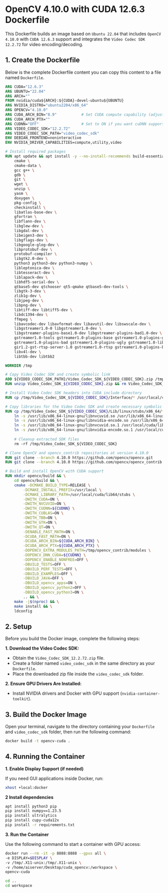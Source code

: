# OpenCV 4.10.0 with CUDA 12.6.3 Dockerfile

This Dockerfile builds an image based on ```Ubuntu 22.04``` that includes ```OpenCV 4.10.0``` with ```CUDA 12.6.3``` support and integrates the ```Video Codec SDK 12.2.72``` for video encoding/decoding.

## 1. Create the Dockerfile	

Below is the complete Dockerfile content you can copy this content to a file named `Dockerfile`.

```dockerfile 
ARG CUDA="12.6.3"
ARG UBUNTU="22.04"
ARG ARCH=""
FROM nvidia/cuda${ARCH}:${CUDA}-devel-ubuntu${UBUNTU}
ARG NVIDIA_DISTRO="ubuntu2204/x86_64"
ARG OPENCV="4.10.0"
ARG CUDA_ARCH_BIN="8.9"	          # Set CUDA compute capability (adjust as needed)
ARG CUDA_ARCH_PTX=""
ARG CUDNN="OFF"	                  # Set to ON if you want cuDNN support
ARG VIDEO_CODEC_SDK="12.2.72"
ARG VIDEO_CODEC_SDK_PATH="video_codec_sdk"
ENV DEBIAN_FRONTEND=noninteractive
ENV NVIDIA_DRIVER_CAPABILITIES=compute,utility,video

# Install required packages
RUN apt update && apt install -y --no-install-recommends build-essential \
    cmake \
    cmake-data \
    gcc g++ \
    gdb \
    git \
    wget \
    unzip \
    yasm \
    doxygen \
    pkg-config \
    checkinstall \
    libatlas-base-dev \
    gfortran \
    libflann-dev \
    libglew-dev \
    libgdal-dev \
    libeigen3-dev \
    libgflags-dev \
    libgoogle-glog-dev \
    libprotobuf-dev \
    protobuf-compiler \
    libgtk2.0-dev \
    python3 python3-dev python3-numpy \
    libleptonica-dev \
    libtesseract-dev \
    liblapack-dev \
    libhdf5-serial-dev \
    qtbase5-dev qtchooser qt5-qmake qtbase5-dev-tools \
    libgtk-3-dev \
    zlib1g-dev \
    libjpeg-dev \
    libpng-dev \
    libtiff-dev libtiff5-dev \
    libdc1394-dev \
    ffmpeg \
    libavcodec-dev libavformat-dev libavutil-dev libswscale-dev \
    libgstreamer1.0-0 libgstreamer1.0-dev \
    libgstreamer-plugins-base1.0-dev libgstreamer-plugins-bad1.0-dev \
    gstreamer1.0-tools gstreamer1.0-plugins-base gstreamer1.0-plugins-good \
    gstreamer1.0-plugins-bad gstreamer1.0-plugins-ugly gstreamer1.0-libav \
    gir1.2-gst-rtsp-server-1.0 gstreamer1.0-rtsp gstreamer1.0-plugins-base-apps \
    libv4l-dev \
    libtbb-dev libtbb2

WORKDIR /tmp

# Copy Video Codec SDK and create symbolic link
ADD ${VIDEO_CODEC_SDK_PATH}/Video_Codec_SDK_${VIDEO_CODEC_SDK}.zip /tmp
RUN unzip Video_Codec_SDK_${VIDEO_CODEC_SDK}.zip && rm Video_Codec_SDK_${VIDEO_CODEC_SDK}.zip

# Install Video Codec SDK headers into CUDA include directory
RUN cp /tmp/Video_Codec_SDK_${VIDEO_CODEC_SDK}/Interface/* /usr/local/cuda/include/

# Copy libraries for the Video Codec SDK and create necessary symbolic links
RUN cp /tmp/Video_Codec_SDK_${VIDEO_CODEC_SDK}/Lib/linux/stubs/x86_64/* /usr/lib/x86_64-linux-gnu/ && \
    ln -s /usr/lib/x86_64-linux-gnu/libnvcuvid.so /usr/lib/x86_64-linux-gnu/libnvcuvid.so.1 && \
    ln -s /usr/lib/x86_64-linux-gnu/libnvidia-encode.so /usr/lib/x86_64-linux-gnu/libnvidia-encode.so.1 && \
    ln -s /usr/lib/x86_64-linux-gnu/libnvcuvid.so.1 /usr/local/cuda/lib64/libnvcuvid.so && \
    ln -s /usr/lib/x86_64-linux-gnu/libnvidia-encode.so.1 /usr/local/cuda/lib64/libnvidia-encode.so
    
    # Cleanup extracted SDK files
    rm -rf /tmp/Video_Codec_SDK_${VIDEO_CODEC_SDK}

# Clone OpenCV and opencv_contrib repositories at version 4.10.0
RUN git clone --branch 4.10.0 https://github.com/opencv/opencv.git
RUN git clone --branch 4.10.0 https://github.com/opencv/opencv_contrib.git

# Build and install OpenCV with CUDA support
RUN mkdir opencv/build && \
    cd opencv/build && \
    cmake -DCMAKE_BUILD_TYPE=RELEASE \
        -DCMAKE_INSTALL_PREFIX=/usr/local \
        -DCMAKE_LIBRARY_PATH=/usr/local/cuda/lib64/stubs \
        -DWITH_CUDA=ON \
        -DWITH_NVCUVID=ON \
        -DWITH_CUDNN=${CUDNN} \
        -DWITH_CUBLAS=ON \
        -DWITH_TBB=ON \
        -DWITH_GTK=ON \
        -DWITH_QT=ON \
        -DENABLE_FAST_MATH=ON \
        -DCUDA_FAST_MATH=ON \
        -DCUDA_ARCH_BIN=${CUDA_ARCH_BIN} \
        -DCUDA_ARCH_PTX=${CUDA_ARCH_PTX} \
        -DOPENCV_EXTRA_MODULES_PATH=/tmp/opencv_contrib/modules \
        -DOPENCV_DNN_CUDA=${CUDNN} \
        -DOPENCV_ENABLE_NONFREE=OFF \
        -DBUILD_TESTS=OFF \
        -DBUILD_PERF_TESTS=OFF \
        -DBUILD_EXAMPLES=OFF \
        -DBUILD_JAVA=OFF \
        -DBUILD_opencv_apps=ON \
        -DBUILD_opencv_python2=OFF \
        -DBUILD_opencv_python3=ON \
        .. && \
    make -j$(nproc) && \
    make install && \
    ldconfig
```
## 2. Setup
Before you build the Docker image, complete the following steps:

**1. Download the Video Codec SDK:**
   - Obtain the `Video_Codec_SDK_12.2.72.zip` file.
   - Create a folder named `video_codec_sdk` in the same directory as your `Dockerfile`.
   - Place the downloaded zip file inside the `video_codec_sdk` folder.

**2. Ensure GPU Drivers Are Installed:**
   - Install NVIDIA drivers and Docker with GPU support (`nvidia-container-toolkit`).


## 3. Build the Docker Image
Open your terminal, navigate to the directory containing your `Dockerfile` and `video_codec_sdk` folder, then run the following command:

```bash 
docker build -t opencv-cuda .
```

## 4. Running the Container

**1. Enable Display Support (if needed)**
   
   If you need GUI applications inside Docker, run:
   ```bash
   xhost +local:docker

   ```

**2  Install dependencies**
```bash
apt install python3 pip
pip install numpy==1.23.5
pip install ultralytics
pip install cupy-cuda12x
pip install -r requirements.txt
```
**3. Run the Container**

   Use the following command to start a container with GPU access:
   ```bash
docker run --rm -it -p 8888:8888 --gpus all \
  -e DISPLAY=$DISPLAY \
  -v /tmp/.X11-unix:/tmp/.X11-unix \
  -v /home/aiserver/Desktop/cuda_opencv:/workspace \
  opencv-cuda

cd ..
cd workspace
   ```
